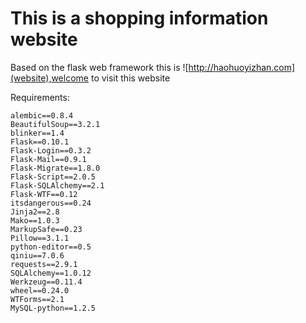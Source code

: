 # This is a shopping information website

Based on the flask web framework
this is  ![http://haohuoyizhan.com](website),welcome to visit this website

Requirements:

```
alembic==0.8.4
BeautifulSoup==3.2.1
blinker==1.4
Flask==0.10.1
Flask-Login==0.3.2
Flask-Mail==0.9.1
Flask-Migrate==1.8.0
Flask-Script==2.0.5
Flask-SQLAlchemy==2.1
Flask-WTF==0.12
itsdangerous==0.24
Jinja2==2.8
Mako==1.0.3
MarkupSafe==0.23
Pillow==3.1.1
python-editor==0.5
qiniu==7.0.6
requests==2.9.1
SQLAlchemy==1.0.12
Werkzeug==0.11.4
wheel==0.24.0
WTForms==2.1
MySQL-python==1.2.5

```